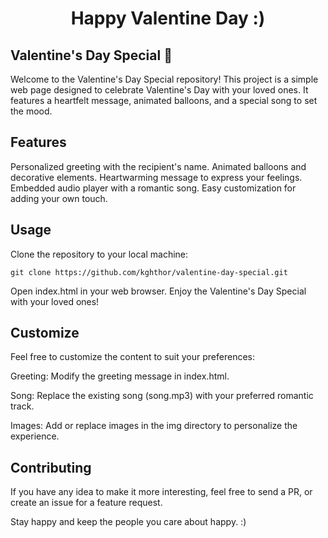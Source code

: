 <h1 align="center">
    Happy Valentine Day :)
</h1>

## Valentine's Day Special 💖
Welcome to the Valentine's Day Special repository! This project is a simple web page designed to celebrate Valentine's Day with your loved ones. It features a heartfelt message, animated balloons, and a special song to set the mood.

## Features
Personalized greeting with the recipient's name.
Animated balloons and decorative elements.
Heartwarming message to express your feelings.
Embedded audio player with a romantic song.
Easy customization for adding your own touch.

## Usage
Clone the repository to your local machine: 

`git clone https://github.com/kghthor/valentine-day-special.git`

Open index.html in your web browser.
Enjoy the Valentine's Day Special with your loved ones!

## Customize
Feel free to customize the content to suit your preferences:

Greeting: Modify the greeting message in index.html.

Song: Replace the existing song (song.mp3) with your preferred romantic track.

Images: Add or replace images in the img directory to personalize the experience.


## Contributing

If you have any idea to make it more interesting, feel free to send a PR, or create an issue for a feature request.

Stay happy and keep the people you care about happy. :)


